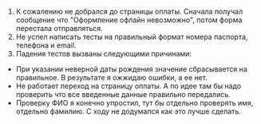 1. К сожалению не добрался до страницы оплаты. Сначала получал сообщение что "Оформление офлайн невозможно", потом форма перестала отправляться.
2. Не успел написать тесты на правильный формат номера паспорта, телефона и email.
3. Падения тестов вызваны следующими причинами:

* При указании неверной даты рождения значение сбрасывается на правильное. В результате я ожжидаю ошибки, а ее нет. 
* Не работает переход на страницу оплаты. А по идее там бы надо проверить что все введенные данные правильно передались.
* Проверку ФИО я конечно упростил, тут бы отдельно проверять имя, отдельно фамилию. С ходу не додумался как это лучше сделать.
